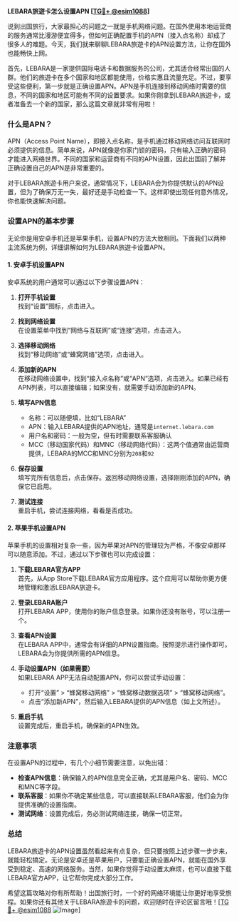 **LEBARA旅遊卡怎么设置APN [[TG💪+ @esim1088](https://t.me/s/esim1088)]**

说到出国旅行，大家最担心的问题之一就是手机网络问题。在国外使用本地运营商的服务通常比漫游便宜得多，但如何正确配置手机的APN（接入点名称）却成了很多人的难题。今天，我们就来聊聊LEBARA旅遊卡的APN设置方法，让你在国外也能畅快上网。

首先，LEBARA是一家提供国际电话卡和数据服务的公司，尤其适合经常出国的人群。他们的旅遊卡在多个国家和地区都能使用，价格实惠且流量充足。不过，要享受这些便利，第一步就是正确设置APN。APN是手机连接到移动网络时需要的信息，不同的国家和地区可能有不同的设置要求。如果你刚拿到LEBARA旅遊卡，或者准备去一个新的国家，那么这篇文章就非常有用啦！

### 什么是APN？

APN（Access Point Name），即接入点名称，是手机通过移动网络访问互联网时必须提供的信息。简单来说，APN就像是你家门锁的密码，只有输入正确的密码才能进入网络世界。不同的国家和运营商有不同的APN设置，因此出国前了解并正确设置自己的APN是非常重要的。

对于LEBARA旅遊卡用户来说，通常情况下，LEBARA会为你提供默认的APN设置，但为了确保万无一失，最好还是手动检查一下。这样即使出现任何意外情况，你也能快速解决问题。

### 设置APN的基本步骤

无论你是用安卓手机还是苹果手机，设置APN的方法大致相同。下面我们以两种主流系统为例，详细讲解如何为LEBARA旅遊卡设置APN。

#### 1. 安卓手机设置APN

安卓系统的用户通常可以通过以下步骤设置APN：

1. **打开手机设置**  
   找到“设置”图标，点击进入。

2. **找到网络设置**  
   在设置菜单中找到“网络与互联网”或“连接”选项，点击进入。

3. **选择移动网络**  
   找到“移动网络”或“蜂窝网络”选项，点击进入。

4. **添加新的APN**  
   在移动网络设置中，找到“接入点名称”或“APN”选项，点击进入。如果已经有APN列表，可以直接编辑；如果没有，就需要手动添加新的APN。

5. **填写APN信息**  
   - 名称：可以随便填，比如“LEBARA”
   - APN：输入LEBARA提供的APN地址，通常是`internet.lebara.com`
   - 用户名和密码：一般为空，但有时需要联系客服确认
   - MCC（移动国家代码）和MNC（移动网络代码）：这两个值通常由运营商提供，LEBARA的MCC和MNC分别为`208`和`92`

6. **保存设置**  
   填写完所有信息后，点击保存。返回移动网络设置，选择刚刚添加的APN，确保它已启用。

7. **测试连接**  
   重启手机，尝试连接网络，看看是否成功。

#### 2. 苹果手机设置APN

苹果手机的设置相对复杂一些，因为苹果对APN的管理较为严格，不像安卓那样可以随意添加。不过，通过以下步骤也可以完成设置：

1. **下载LEBARA官方APP**  
   首先，从App Store下载LEBARA官方应用程序。这个应用可以帮助你更方便地管理和激活LEBARA旅遊卡。

2. **登录LEBARA账户**  
   打开LEBARA APP，使用你的账户信息登录。如果你还没有账号，可以注册一个。

3. **查看APN设置**  
   在LEBARA APP中，通常会有详细的APN设置指南。按照提示进行操作即可。LEBARA会为你提供所需的APN信息。

4. **手动设置APN（如果需要）**  
   如果LEBARA APP无法自动配置APN，你可以尝试手动设置：
   - 打开“设置” > “蜂窝移动网络” > “蜂窝移动数据选项” > “蜂窝移动网络”。
   - 点击“添加新APN”，然后输入LEBARA提供的APN信息（如上文所述）。

5. **重启手机**  
   设置完成后，重启手机，确保新的APN生效。

### 注意事项

在设置APN的过程中，有几个小细节需要注意，以免出错：

- **检查APN信息**：确保输入的APN信息完全正确，尤其是用户名、密码、MCC和MNC等字段。
- **联系客服**：如果你不确定某些信息，可以直接联系LEBARA客服，他们会为你提供准确的设置指南。
- **测试网络**：设置完成后，务必测试网络连接，确保一切正常。

### 总结

LEBARA旅遊卡的APN设置虽然看起来有点复杂，但只要按照上述步骤一步步来，就能轻松搞定。无论是安卓还是苹果用户，只要能正确设置APN，就能在国外享受到稳定、高速的网络服务。当然，如果你觉得手动设置太麻烦，也可以直接下载LEBARA官方APP，让它帮你完成大部分工作。

希望这篇攻略对你有所帮助！出国旅行时，一个好的网络环境能让你更好地享受旅程。如果你还有其他关于LEBARA旅遊卡的问题，欢迎随时在评论区留言哦！[[TG💪+ @esim1088](https://t.me/s/esim1088) ![Image](https://i.postimg.cc/4NQfJmqS/Snipaste-2025-05-13-00-14-12.png)]